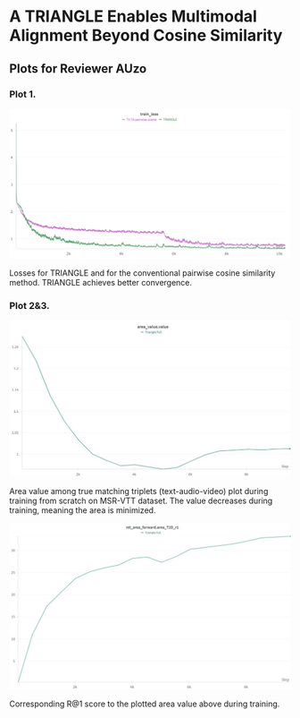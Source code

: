 # A TRIANGLE Enables Multimodal Alignment Beyond Cosine Similarity

## Plots for Reviewer AUzo

### Plot 1.
![TRIANGLE vs pairwise cosine loss](losses.png)

Losses for TRIANGLE and for the conventional pairwise cosine similarity method. TRIANGLE achieves better convergence.

### Plot 2&3.
![Area value plot](area.jpg)

Area value among true matching triplets (text-audio-video) plot during training from scratch on MSR-VTT dataset. The value decreases during training, meaning the area is minimized.

![R@1 plot](r1.jpg)

Corresponding R@1 score to the plotted area value above during training.
